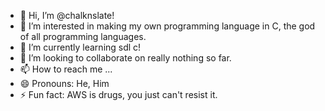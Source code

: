 - 👋 Hi, I’m @chalknslate!
- 👀 I’m interested in making my own programming language in C, the god of all programming languages.
- 🌱 I’m currently learning sdl c!
- 💞️ I’m looking to collaborate on really nothing so far.
- 📫 How to reach me ...
- 😄 Pronouns: He, Him
- ⚡ Fun fact: AWS is drugs, you just can't resist it.

<!---
chalknslate/chalknslate is a ✨ special ✨ repository because its `README.md` (this file) appears on your GitHub profile.
You can click the Preview link to take a look at your changes.
--->
